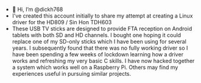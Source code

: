- 👋 Hi, I’m @dickh768
- I've created this account initially to share my attempt at creating a Linux driver for the HD809 / Sin Hon TDH603
- These USB TV sticks are designed to provide FTA reception on Android tablets with both SD and HD channels. I bought one hoping it could replace one of my SD-only sticks which I have been using for several years. I subsequently found that there was no fully working driver so I have been spending a few weeks of lockdown learning how a driver works and refreshing my very basic C skills. 
I have now hacked together a system which works well on a Raspberry Pi. Others may find my experiences useful in pursuing similar projects.


